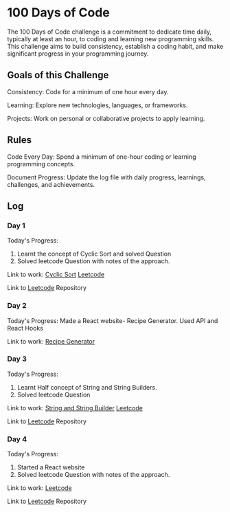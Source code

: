 # 100 Days of Code

The 100 Days of Code challenge is a commitment to dedicate time daily, typically at least an hour, to coding and learning new programming skills. This challenge aims to build consistency, establish a coding habit, and make significant progress in your programming journey.




## Goals of this Challenge
Consistency: Code for a minimum of one hour every day.

Learning: Explore new technologies, languages, or frameworks.

Projects: Work on personal or collaborative projects to apply learning.
## Rules

Code Every Day: Spend a minimum of one-hour coding or learning programming concepts.

Document Progress: Update the log file with daily progress, learnings, challenges, and achievements.

## Log

### Day 1

Today's Progress:
1. Learnt the concept of Cyclic Sort and solved Question
2. Solved leetcode Question with notes of the approach. 
   
Link to work: 
[Cyclic Sort](https://github.com/meghavijadav/100DaysOfCode/tree/main/Day%201/Cycle%20Sort)
[Leetcode](https://github.com/meghavijadav/100DaysOfCode/tree/main/Day%201/Leetcode-%20268%20-Missing%20Numbers)

Link to [Leetcode](https://github.com/meghavijadav/Leetcode) Repository

### Day 2
Today's Progress:
Made a React website- Recipe Generator. Used API and React Hooks



Link to work: 
[Recipe Generator](https://github.com/meghavijadav/RecipeGenerator)

### Day 3

Today's Progress:
1. Learnt Half concept of String and String Builders.
2. Solved leetcode Question
   
Link to work: 
[String and String Builder](https://github.com/meghavijadav/100DaysOfCode/tree/main/Day%203/Strings%20and%20String%20Builder)
[Leetcode](https://github.com/meghavijadav/100DaysOfCode/tree/main/Day%203/Leetcode%20162.%20Find%20Peak%20Element)

Link to [Leetcode](https://github.com/meghavijadav/Leetcode) Repository

### Day 4

Today's Progress:
1. Started a React website
2. Solved leetcode Question with notes of the approach. 
   
Link to work: 
[Leetcode](https://github.com/meghavijadav/100DaysOfCode/tree/main/Day%204/Leetcode-%20448.%20Find%20All%20Numbers%20Disappeared%20in%20an%20Array)

Link to [Leetcode](https://github.com/meghavijadav/Leetcode) Repository
